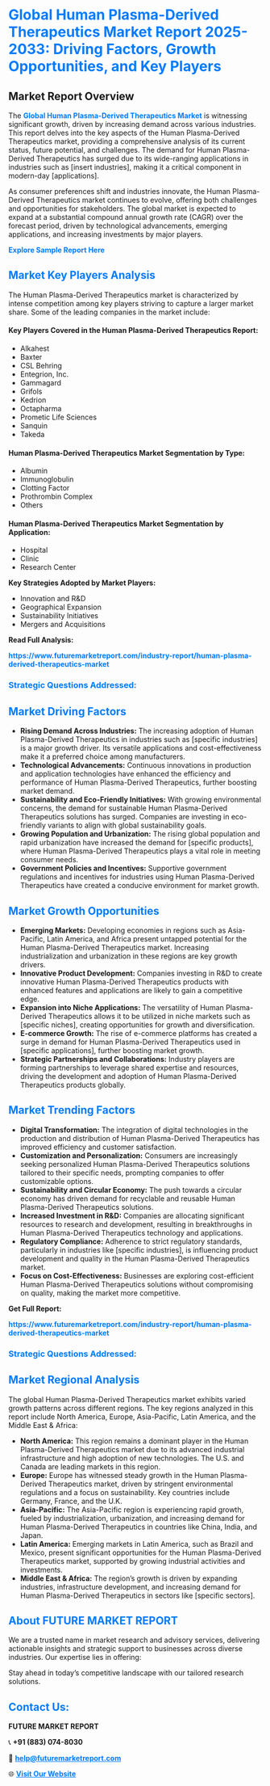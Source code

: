 <h1 style="color: #007BFF;">Global Human Plasma-Derived Therapeutics Market Report 2025-2033: Driving Factors, Growth Opportunities, and Key Players</h1>

<section id="overview">
<h2>Market Report Overview</h2>
<p>The <a href="https://www.futuremarketreport.com/industry-report/human-plasma-derived-therapeutics-market" style="color: #007BFF; text-decoration: none;"><strong>Global Human Plasma-Derived Therapeutics Market</strong></a> is witnessing significant growth, driven by increasing demand across various industries. This report delves into the key aspects of the Human Plasma-Derived Therapeutics market, providing a comprehensive analysis of its current status, future potential, and challenges. The demand for Human Plasma-Derived Therapeutics has surged due to its wide-ranging applications in industries such as [insert industries], making it a critical component in modern-day [applications].</p>
<p>As consumer preferences shift and industries innovate, the Human Plasma-Derived Therapeutics market continues to evolve, offering both challenges and opportunities for stakeholders. The global market is expected to expand at a substantial compound annual growth rate (CAGR) over the forecast period, driven by technological advancements, emerging applications, and increasing investments by major players.</p>
</section>

<section id="overview">
<p><a href="https://www.futuremarketreport.com/request-sample/reportId=53114" style="color: #007BFF; text-decoration: none;"><strong>Explore Sample Report Here</strong></a></p>
</section>

<section id="key-players">
<h2 style="color: #007BFF;">Market Key Players Analysis</h2>
<p>The Human Plasma-Derived Therapeutics market is characterized by intense competition among key players striving to capture a larger market share. Some of the leading companies in the market include:</p>
<h4>Key Players Covered in the Human Plasma-Derived Therapeutics Report:</h4>
<ul><li>Alkahest</li><li>Baxter</li><li>CSL Behring</li><li>Entegrion, Inc.</li><li>Gammagard</li><li>Grifols</li><li>Kedrion</li><li>Octapharma</li><li>Prometic Life Sciences</li><li>Sanquin</li><li>Takeda</li></ul>
<h4>Human Plasma-Derived Therapeutics Market Segmentation by Type:</h4>
<ul><li>Albumin</li><li>Immunoglobulin</li><li>Clotting Factor</li><li>Prothrombin Complex</li><li>Others</li></ul>

<h4>Human Plasma-Derived Therapeutics Market Segmentation by Application:</h4>
<ul><li>Hospital</li><li>Clinic</li><li>Research Center</li></ul>
<p><strong>Key Strategies Adopted by Market Players:</strong></p>
<ul>
<li>Innovation and R&D</li>
<li>Geographical Expansion</li>
<li>Sustainability Initiatives</li>
<li>Mergers and Acquisitions</li>
</ul>
</section>

<section>
<p><strong>Read Full Analysis: </strong></p><a href="https://www.futuremarketreport.com/industry-report/human-plasma-derived-therapeutics-market" style="color: #007BFF; text-decoration: none;"><strong>https://www.futuremarketreport.com/industry-report/human-plasma-derived-therapeutics-market</strong></a>
<h3 style="color: #007BFF;">Strategic Questions Addressed:</h3>
</section>

<section id="driving-factors">
<h2 style="color: #007BFF;">Market Driving Factors</h2>
<ul>
<li><strong>Rising Demand Across Industries:</strong> The increasing adoption of Human Plasma-Derived Therapeutics in industries such as [specific industries] is a major growth driver. Its versatile applications and cost-effectiveness make it a preferred choice among manufacturers.</li>
<li><strong>Technological Advancements:</strong> Continuous innovations in production and application technologies have enhanced the efficiency and performance of Human Plasma-Derived Therapeutics, further boosting market demand.</li>
<li><strong>Sustainability and Eco-Friendly Initiatives:</strong> With growing environmental concerns, the demand for sustainable Human Plasma-Derived Therapeutics solutions has surged. Companies are investing in eco-friendly variants to align with global sustainability goals.</li>
<li><strong>Growing Population and Urbanization:</strong> The rising global population and rapid urbanization have increased the demand for [specific products], where Human Plasma-Derived Therapeutics plays a vital role in meeting consumer needs.</li>
<li><strong>Government Policies and Incentives:</strong> Supportive government regulations and incentives for industries using Human Plasma-Derived Therapeutics have created a conducive environment for market growth.</li>
</ul>
</section>

<section id="growth-opportunities">
<h2 style="color: #007BFF;">Market Growth Opportunities</h2>
<ul>
<li><strong>Emerging Markets:</strong> Developing economies in regions such as Asia-Pacific, Latin America, and Africa present untapped potential for the Human Plasma-Derived Therapeutics market. Increasing industrialization and urbanization in these regions are key growth drivers.</li>
<li><strong>Innovative Product Development:</strong> Companies investing in R&D to create innovative Human Plasma-Derived Therapeutics products with enhanced features and applications are likely to gain a competitive edge.</li>
<li><strong>Expansion into Niche Applications:</strong> The versatility of Human Plasma-Derived Therapeutics allows it to be utilized in niche markets such as [specific niches], creating opportunities for growth and diversification.</li>
<li><strong>E-commerce Growth:</strong> The rise of e-commerce platforms has created a surge in demand for Human Plasma-Derived Therapeutics used in [specific applications], further boosting market growth.</li>
<li><strong>Strategic Partnerships and Collaborations:</strong> Industry players are forming partnerships to leverage shared expertise and resources, driving the development and adoption of Human Plasma-Derived Therapeutics products globally.</li>
</ul>
</section>

<section id="trending-factors">
<h2 style="color: #007BFF;">Market Trending Factors</h2>
<ul>
<li><strong>Digital Transformation:</strong> The integration of digital technologies in the production and distribution of Human Plasma-Derived Therapeutics has improved efficiency and customer satisfaction.</li>
<li><strong>Customization and Personalization:</strong> Consumers are increasingly seeking personalized Human Plasma-Derived Therapeutics solutions tailored to their specific needs, prompting companies to offer customizable options.</li>
<li><strong>Sustainability and Circular Economy:</strong> The push towards a circular economy has driven demand for recyclable and reusable Human Plasma-Derived Therapeutics solutions.</li>
<li><strong>Increased Investment in R&D:</strong> Companies are allocating significant resources to research and development, resulting in breakthroughs in Human Plasma-Derived Therapeutics technology and applications.</li>
<li><strong>Regulatory Compliance:</strong> Adherence to strict regulatory standards, particularly in industries like [specific industries], is influencing product development and quality in the Human Plasma-Derived Therapeutics market.</li>
<li><strong>Focus on Cost-Effectiveness:</strong> Businesses are exploring cost-efficient Human Plasma-Derived Therapeutics solutions without compromising on quality, making the market more competitive.</li>
</ul>
</section>

<section>
<p><strong>Get Full Report: </strong></p><a href="https://www.futuremarketreport.com/industry-report/human-plasma-derived-therapeutics-market" style="color: #007BFF; text-decoration: none;"><strong>https://www.futuremarketreport.com/industry-report/human-plasma-derived-therapeutics-market</strong></a>
<h3 style="color: #007BFF;">Strategic Questions Addressed:</h3>
</section>


<section id="regional-analysis">
<h2 style="color: #007BFF;">Market Regional Analysis</h2>
<p>The global Human Plasma-Derived Therapeutics market exhibits varied growth patterns across different regions. The key regions analyzed in this report include North America, Europe, Asia-Pacific, Latin America, and the Middle East & Africa:</p>
<ul>
<li><strong>North America:</strong> This region remains a dominant player in the Human Plasma-Derived Therapeutics market due to its advanced industrial infrastructure and high adoption of new technologies. The U.S. and Canada are leading markets in this region.</li>
<li><strong>Europe:</strong> Europe has witnessed steady growth in the Human Plasma-Derived Therapeutics market, driven by stringent environmental regulations and a focus on sustainability. Key countries include Germany, France, and the U.K.</li>
<li><strong>Asia-Pacific:</strong> The Asia-Pacific region is experiencing rapid growth, fueled by industrialization, urbanization, and increasing demand for Human Plasma-Derived Therapeutics in countries like China, India, and Japan.</li>
<li><strong>Latin America:</strong> Emerging markets in Latin America, such as Brazil and Mexico, present significant opportunities for the Human Plasma-Derived Therapeutics market, supported by growing industrial activities and investments.</li>
<li><strong>Middle East & Africa:</strong> The region’s growth is driven by expanding industries, infrastructure development, and increasing demand for Human Plasma-Derived Therapeutics in sectors like [specific sectors].</li>
</ul>
</section>

<footer>
<h2 style="color: #007BFF;">About FUTURE MARKET REPORT</h2>
<p>We are a trusted name in market research and advisory services, delivering actionable insights and strategic support to businesses across diverse industries. Our expertise lies in offering:</p>

<p>Stay ahead in today’s competitive landscape with our tailored research solutions.</p>

<h2 style="color: #007BFF;">Contact Us:</h2>
<p><strong>FUTURE MARKET REPORT</strong></p>
<p>📞 <strong>+91 (883) 074-8030</strong></p>
<p>📧 <strong><a href="mailto:help@futuremarketreport.com" style="color: #007BFF;">help@futuremarketreport.com</a></strong></p>
<p>🌐 <strong><a href="https://www.futuremarketreport.com/" style="color: #007BFF;">Visit Our Website</a></strong></p>
</footer>